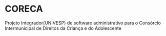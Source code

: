 # CORECA
Projeto Integrador(UNIVESP) de software administrativo para o Consórcio Intermunicipal de Direitos da Criança e do Adolescente
